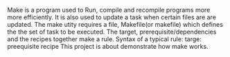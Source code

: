Make is a program used to Run, compile and recompile programs more more efficiently. It is also used to update a task when  certain files are are updated. The make utity requires a file, Makefile(or makefile) which defines the the set of task to be executed.
The target, prerequisite/dependencies and the recipes together make a rule.
	Syntax of a typical rule:
	targe: preequisite
		recipe
This project is about demonstrate how make works.
